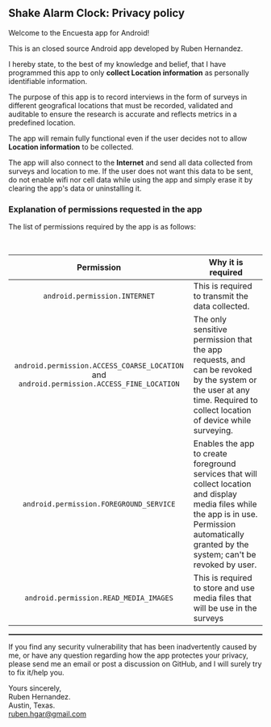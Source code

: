 ## Shake Alarm Clock: Privacy policy

Welcome to the Encuesta app for Android!

This is an closed source Android app developed by Ruben Hernandez.

I hereby state, to the best of my knowledge and belief, that I have programmed this app to only **collect Location information** as personally identifiable information. 

The purpose of this app is to record interviews in the form of surveys in different geografical locations that must be recorded, validated and auditable to ensure the research is accurate and reflects metrics in a predefined location.

The app will remain fully functional even if the user decides not to allow **Location information** to be collected.

The app will also connect to the **Internet** and send all data collected from surveys and location to me. If the user does not want this data to be sent, do not enable wifi nor cell data while using the app and simply erase it by clearing the app's data or uninstalling it.


### Explanation of permissions requested in the app

The list of permissions required by the app is as follows:

<br/>

| Permission | Why it is required |
| :---: | --- |
| `android.permission.INTERNET` | This is required to transmit the data collected. |
| `android.permission.ACCESS_COARSE_LOCATION` and `android.permission.ACCESS_FINE_LOCATION` | The only sensitive permission that the app requests, and can be revoked by the system or the user at any time. Required to collect location of device while surveying. |
| `android.permission.FOREGROUND_SERVICE` | Enables the app to create foreground services that will collect location and display media files while the app is in use. Permission automatically granted by the system; can't be revoked by user. |
| `android.permission.READ_MEDIA_IMAGES` | This is required to store and use media files that will be use in the surveys |


 <hr style="border:1px solid gray">

If you find any security vulnerability that has been inadvertently caused by me, or have any question regarding how the app protectes your privacy, please send me an email or post a discussion on GitHub, and I will surely try to fix it/help you.

Yours sincerely,  
Ruben Hernandez.  
Austin, Texas.  
ruben.hgar@gmail.com